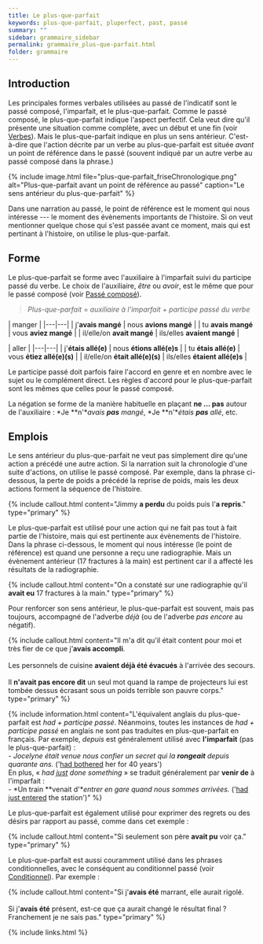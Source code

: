 ```yaml
---
title: Le plus-que-parfait
keywords: plus-que-parfait, pluperfect, past, passé
summary: ""
sidebar: grammaire_sidebar
permalink: grammaire_plus-que-parfait.html
folder: grammaire
---
```


## Introduction

Les principales formes <a data-toggle="tooltip" data-original-title="{{site.data.glossary.verbe}}">verbales</a> utilisées au passé de l'<a data-toggle="tooltip" data-original-title="{{site.data.glossary.indicatif}}">indicatif</a> sont le <a data-toggle="tooltip" data-original-title="{{site.data.glossary.passe-compose}}">passé composé</a>, l'<a data-toggle="tooltip" data-original-title="{{site.data.glossary.imparfait}}">imparfait</a>, et le <a data-toggle="tooltip" data-original-title="{{site.data.glossary.plus-que-parfait}}">plus-que-parfait</a>. Comme le passé composé, le plus-que-parfait indique l'aspect perfectif. Cela veut dire qu'il présente une situation comme complète, avec un début et une fin (voir [Verbes](/grammaire_verbes.html#aspect)). Mais le plus-que-parfait indique en plus un sens antérieur. C'est-à-dire que l'action décrite par un verbe au plus-que-parfait est située *avant* un point de référence dans le passé (souvent indiqué par un autre verbe au passé composé dans la phrase.)

{% include image.html file="plus-que-parfait_friseChronologique.png" alt="Plus-que-parfait avant un point de référence au passé" caption="Le sens antérieur du plus-que-parfait" %}

Dans une narration au passé, le point de référence est le moment qui nous intéresse --- le moment des évènements importants de l'histoire. Si on veut mentionner quelque chose qui s'est passée avant ce moment, mais qui est pertinant à l'histoire, on utilise le plus-que-parfait.

## Forme
Le plus-que-parfait se forme avec l'<a data-toggle="tooltip" data-original-title="{{site.data.glossary.auxiliaire}}">auxiliaire</a> à l'imparfait suivi du <a data-toggle="tooltip" data-original-title="{{site.data.glossary.participe-passe}}">participe passé</a> du verbe. Le choix de l'auxiliaire, *être* ou *avoir*, est le même que pour le passé composé (voir [Passé composé](/grammaire_passé_composé.html#lauxiliaire)).

>*Plus-que-parfait* = *auxiliaire à l'imparfait* + *participe passé du verbe*

| manger |
|---|---|
| j'**avais mangé** | nous **avions mangé** |
| tu **avais mangé** | vous **aviez mangé** |
| il/elle/on **avait mangé** | ils/elles **avaient mangé** |

| aller |
|---|---|
| j'**étais allé(e)** | nous **étions allé(e)s** |
| tu **étais allé(e)** | vous **étiez allé(e)(s)** |
| il/elle/on **était allé(e)(s)** | ils/elles **étaient allé(e)s** |

Le participe passé doit parfois faire l'<a data-toggle="tooltip" data-original-title="{{site.data.glossary.accord}}">accord</a> en genre et en nombre avec le <a data-toggle="tooltip" data-original-title="{{site.data.glossary.sujet}}">sujet</a> ou le <a data-toggle="tooltip" data-original-title="{{site.data.glossary.complement-direct}}">complément direct</a>. Les règles d'accord pour le plus-que-parfait sont les mêmes que celles pour le passé composé.

La négation se forme de la manière habituelle en plaçant **ne ... pas** autour de l'auxiliaire&nbsp;: *Je **n'**avais **pas** mangé*, *Je **n'**étais **pas** allé*, etc.

## Emplois

Le sens antérieur du plus-que-parfait ne veut pas simplement dire qu'une action a précédé une autre action. Si la narration suit la chronologie d'une suite d'actions, on utilise le passé composé. Par exemple, dans la phrase ci-dessous, la perte de poids a précédé la reprise de poids, mais les deux actions forment la séquence de l'histoire.

{% include callout.html content="Jimmy **a perdu** du poids puis l'**a repris**." type="primary" %}

Le plus-que-parfait est utilisé pour une action qui ne fait pas tout à fait partie de l'histoire, mais qui est pertinente aux évènements de l'histoire. Dans la phrase ci-dessous, le moment qui nous intéresse (le point de référence) est quand une personne a reçu une radiographie. Mais un évènement antérieur (17 fractures à la main) est pertinent car il a affecté les résultats de la radiographie.

{% include callout.html content="On a constaté sur une radiographie qu'il **avait eu** 17 fractures à la main." type="primary" %}

Pour renforcer son sens antérieur, le plus-que-parfait est souvent, mais pas toujours, accompagné de l'<a data-toggle="tooltip" data-original-title="{{site.data.glossary.adverbe}}">adverbe</a> *déjà* (ou de l'adverbe *pas encore* au négatif).

{% include callout.html content="Il m'a dit qu'il était content pour moi et très fier de ce que j'**avais accompli**.<br/><br/>Les personnels de cuisine **avaient déjà été évacués** à l'arrivée des secours.<br/><br/>Il **n'avait pas encore dit** un seul mot quand la rampe de projecteurs lui est tombée dessus écrasant sous un poids terrible son pauvre corps." type="primary" %}

{% include information.html content="L'équivalent anglais du plus-que-parfait est *had + participe passé*. Néanmoins, toutes les instances de *had + participe passé* en anglais ne sont pas traduites en plus-que-parfait en français. Par exemple, *depuis* est généralement utilisé avec **l'imparfait** (pas le plus-que-parfait)&nbsp;:<br/>- *Jocelyne était venue nous confier un secret qui la **rongeait** depuis quarante ans.* ('<ins>had bothered</ins> her for 40 years')<br/>En plus, « *had <ins>just</ins> done something* » se traduit généralement par **venir de** à l'imparfait&nbsp;:<br/>- *Un train **venait d'**entrer en gare quand nous sommes arrivées.* ('<ins>had just entered</ins> the station')" %}

Le plus-que-parfait est également utilisé pour exprimer des regrets ou des désirs par rapport au passé, comme dans cet exemple&nbsp;:

{% include callout.html content="Si seulement son père **avait pu** voir ça." type="primary" %}

Le plus-que-parfait est aussi couramment utilisé dans les phrases conditionnelles, avec le conséquent au conditionnel passé (voir [Conditionnel](/grammaire_conditionnel.html)). Par exemple&nbsp;:

{% include callout.html content="Si j'**avais été** marrant, elle aurait rigolé.<br/><br/>Si j'**avais été** présent, est-ce que ça aurait changé le résultat final&nbsp;? Franchement je ne sais pas." type="primary" %}

{% include links.html %}
